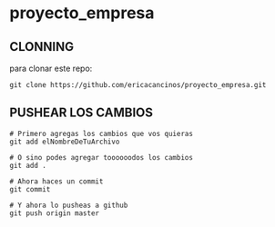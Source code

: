 # proyecto_empresa
## CLONNING
para clonar este repo:
~~~
git clone https://github.com/ericacancinos/proyecto_empresa.git
~~~

## PUSHEAR LOS CAMBIOS
~~~
# Primero agregas los cambios que vos quieras
git add elNombreDeTuArchivo

# O sino podes agregar toooooodos los cambios
git add .
~~~
~~~
# Ahora haces un commit
git commit
~~~
~~~
# Y ahora lo pusheas a github
git push origin master
~~~
